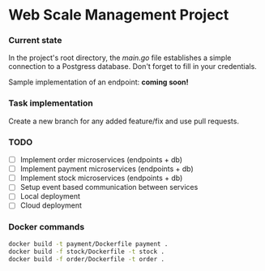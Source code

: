 # Web Scale Management Project

### Current state

In the project's root directory, the _main.go_ file establishes a simple connection to a Postgress database. Don't forget to fill in your credentials.

Sample implementation of an endpoint: **coming soon!**

### Task implementation

Create a new branch for any added feature/fix and use pull requests. 

### TODO

- [ ] Implement order microservices (endpoints + db)
- [ ] Implement payment microservices (endpoints + db)
- [ ] Implement stock microservices (endpoints + db)
- [ ] Setup event based communication between services
- [ ] Local deployment
- [ ] Cloud deployment

### Docker commands
```bash
docker build -t payment/Dockerfile payment .
docker build -f stock/Dockerfile -t stock .
docker build -f order/Dockerfile -t order .
```